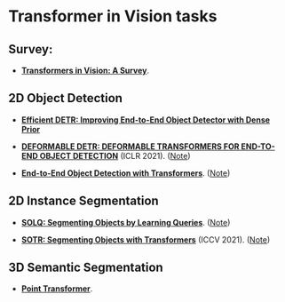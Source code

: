 # Transformer in Vision tasks

## Survey:

- [**Transformers in Vision: A Survey**](https://arxiv.org/pdf/2101.01169.pdf).


## 2D Object Detection

- [**Efficient DETR: Improving End-to-End Object Detector with Dense Prior**](https://arxiv.org/pdf/2104.01318.pdf) 

- [**DEFORMABLE DETR: DEFORMABLE TRANSFORMERS FOR END-TO-END OBJECT DETECTION**](https://arxiv.org/pdf/2010.04159.pdf) (ICLR 2021). ([Note](DeformableDETR.md))

- [**End-to-End Object Detection with Transformers**](https://arxiv.org/pdf/2005.12872.pdf). ([Note](DETR.md))


## 2D Instance Segmentation

- [**SOLQ: Segmenting Objects by Learning Queries**](https://arxiv.org/pdf/2106.02351.pdf). ([Note](SOLQ.md))

- [**SOTR: Segmenting Objects with Transformers**](https://arxiv.org/pdf/2108.06747.pdf) (ICCV 2021). ([Note](SOTR.md))

## 3D Semantic Segmentation

- [**Point Transformer**](https://arxiv.org/pdf/2012.09164.pdf).

